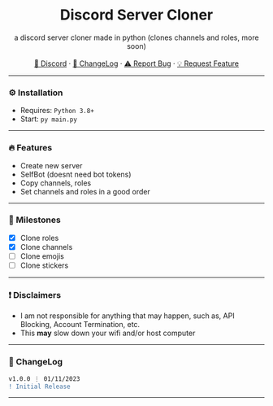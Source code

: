 <div align="center">
  <h1 align="center">Discord Server Cloner</h1>
  <p align="center">
    a discord server cloner made in python (clones channels and roles, more soon) 
    <br />
    <br />
    <a href="https://discord.gg/2GZyebsEA8">💬 Discord</a>
    ·
    <a href="https://github.com/mciem/DiscordServerCloner#-changelog">📜 ChangeLog</a>
    ·
    <a href="https://github.com/mciem/DiscordServerCloner/issues">⚠️ Report Bug</a>
    ·
    <a href="https://github.com/mciem/DiscordServerCloner/issues">💡 Request Feature</a>
  </p>
</div>

---


### ⚙️ Installation

- Requires: `Python 3.8+`
- Start: `py main.py`

---

### 🔥 Features

- Create new server
- SelfBot (doesnt need bot tokens)
- Copy channels, roles
- Set channels and roles in a good order

---

### 🚀 Milestones

- [X] Clone roles
- [X] Clone channels
- [ ] Clone emojis
- [ ] Clone stickers

---

### ❗ Disclaimers

- I am not responsible for anything that may happen, such as, API Blocking, Account Termination, etc.
- This **may** slow down your wifi and/or host computer

---

### 📜 ChangeLog

```diff
v1.0.0 ⋮ 01/11/2023
! Initial Release
```

---

